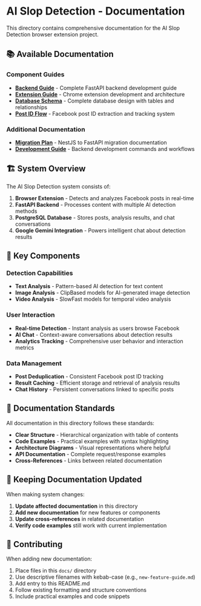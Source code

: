 # AI Slop Detection - Documentation

This directory contains comprehensive documentation for the AI Slop Detection browser extension project.

## 📚 Available Documentation

### Component Guides
- **[Backend Guide](backend-guide.md)** - Complete FastAPI backend development guide
- **[Extension Guide](extension-guide.md)** - Chrome extension development and architecture
- **[Database Schema](database-schema.md)** - Complete database design with tables and relationships
- **[Post ID Flow](post-id-flow.md)** - Facebook post ID extraction and tracking system

### Additional Documentation
- **[Migration Plan](../backend/MIGRATION_PLAN.md)** - NestJS to FastAPI migration documentation
- **[Development Guide](../backend/CLAUDE.md)** - Backend development commands and workflows

## 🏗️ System Overview

The AI Slop Detection system consists of:

1. **Browser Extension** - Detects and analyzes Facebook posts in real-time
2. **FastAPI Backend** - Processes content with multiple AI detection methods
3. **PostgreSQL Database** - Stores posts, analysis results, and chat conversations
4. **Google Gemini Integration** - Powers intelligent chat about detection results

## 🔗 Key Components

### Detection Capabilities
- **Text Analysis** - Pattern-based AI detection for text content
- **Image Analysis** - ClipBased models for AI-generated image detection  
- **Video Analysis** - SlowFast models for temporal video analysis

### User Interaction
- **Real-time Detection** - Instant analysis as users browse Facebook
- **AI Chat** - Context-aware conversations about detection results
- **Analytics Tracking** - Comprehensive user behavior and interaction metrics

### Data Management
- **Post Deduplication** - Consistent Facebook post ID tracking
- **Result Caching** - Efficient storage and retrieval of analysis results
- **Chat History** - Persistent conversations linked to specific posts

## 📖 Documentation Standards

All documentation in this directory follows these standards:

- **Clear Structure** - Hierarchical organization with table of contents
- **Code Examples** - Practical examples with syntax highlighting
- **Architecture Diagrams** - Visual representations where helpful
- **API Documentation** - Complete request/response examples
- **Cross-References** - Links between related documentation

## 🔄 Keeping Documentation Updated

When making system changes:

1. **Update affected documentation** in this directory
2. **Add new documentation** for new features or components
3. **Update cross-references** in related documentation
4. **Verify code examples** still work with current implementation

## 🤝 Contributing

When adding new documentation:

1. Place files in this `docs/` directory
2. Use descriptive filenames with kebab-case (e.g., `new-feature-guide.md`)
3. Add entry to this README.md
4. Follow existing formatting and structure conventions
5. Include practical examples and code snippets